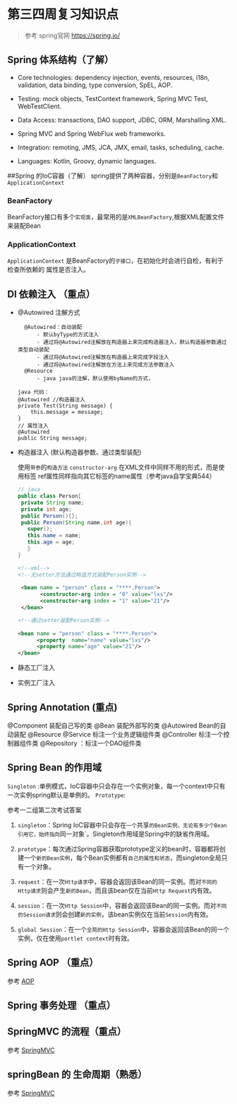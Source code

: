 # 第三四周复习知识点
> 参考 spring官网 https://spring.io/
## Spring 体系结构（了解）
- Core technologies: dependency injection, events, resources, i18n, validation, data binding, type conversion, SpEL, AOP.

- Testing: mock objects, TestContext framework, Spring MVC Test, WebTestClient.

- Data Access: transactions, DAO support, JDBC, ORM, Marshalling XML.

- Spring MVC and Spring WebFlux web frameworks.

- Integration: remoting, JMS, JCA, JMX, email, tasks, scheduling, cache.

- Languages: Kotlin, Groovy, dynamic languages.

##Spring 的IoC容器（了解）
spring提供了两种容器，分别是`BeanFactory`和`ApplicationContext`

### BeanFactory
BeanFactory接口有多个`实现类`，最常用的是`XMLBeanFactory`,根据XML配置文件来装配Bean

### ApplicationContext

`ApplicationContext` 是BeanFactory的`子接口`，在初始化时会进行自检，有利于检查所依赖的
属性是否注入。
## DI 依赖注入 （重点）
- @Autowired 注解方式
        
        @Autowired：自动装配
            - 默认byType的方式注入
            - 通过将@Autowired注解放在构造器上来完成构造器注入，默认构造器参数通过类型自动装配
            - 通过将@Autowired注解放在构造器上来完成字段注入
            - 通过将@Autowired注解放在方法上来完成方法参数注入
        @Resource
            - java java的注解，默认使用byName的方式，

    ```
    java 代码：
    @Autowired //构造器注入  
    private Test(String message) {  
        this.message = message;  
    } 
    // 属性注入
    @Autowired
    public String message;
    
    ``` 
- 构造器注入 (默认构造器参数、通过类型装配)
   
   使用`带参`的`构造方法` `constructor-arg` 
   在XML文件中同样不用<property>的形式，而是使用<constructor-arg>标签
   ref属性同样指向其它<bean>标签的name属性（参考java自学宝典544）
   ```java
  // java
  public class Person{
    private String name;
    private int age;
    public Person(){};
    public Person(String name,int age){
      super();
      this.name = name;
      this.age = age;
      }
  }
    ```
   ```xml
   <!--xml-->
   <!--无setter方法通过构造方式装配Person实例-->
      
    <bean name = "person" class = "****.Person">
          <constructor-arg index = "0" value="lxs"/>
          <constructor-arg index = "1" value="21"/>
    </bean>
    ```
    ```xml
    <!--通过setter装配Person实例-->
      
    <bean name = "person" class = "****.Person">
          <property  name="name" value="lxs"/>
          <property name="age" value="21"/>
    </bean>
    ```
   
- 静态工厂注入
    
- 实例工厂注入


## Spring Annotation (重点)
@Component 装配自己写的类
@Bean 装配外部写的类
@Autowired  Bean的自动装配
@Resource
@Service 标注一个业务逻辑组件类
@Controller 标注一个控制器组件类
@Repository ：标注一个DAO组件类

## Spring Bean 的作用域
 `Singleton` :单例模式，IoC容器中只会存在一个实例对象，每一个context中只有一次实例spring默认是单例的。
 `Prototype`:
 
 参考一二组第二次考试答案
 1. `singleton`：Spring IoC容器中只会存在`一个`共享`的Bean实例，无论有多少个Bean引用它，始终指向`同一对象`。Singleton作用域是Spring中的缺省作用域。
 
 2. `prototype`：每次通过Spring容器获取prototype定义的bean时，容器都将创建一个`新的Bean实例`，每个Bean实例都有`自己的属性和状态`，而singleton全局只有一个对象。
 
 3. `request`：在一次`Http请求`中，容器会返回该Bean的同一实例。而对`不同的Http请求`则会产生`新的Bean`，而且该bean仅在当前`Http Request`内有效。
 
 4. `session`：在一次`Http Session`中，容器会返回该Bean的同一实例。而对`不同的Session请求`则会创建`新的实例`，该bean实例仅在当前`Session`内有效。
 
 5. `global Session`：在一个`全局的Http Session`中，容器会返回该Bean的同一个实例，仅在使用`portlet context`时有效。

## Spring AOP （重点） 
参考 [AOP](../../java框架/spring/AOP.md)

## Spring 事务处理 （重点）

## SpringMVC 的流程（重点）
参考 [SpringMVC](../../java框架/spring/SpringMVC.md)

## springBean 的 生命周期（熟悉）
参考 [SpringMVC](../../java框架/spring/SpringBean生命周期.md)





   